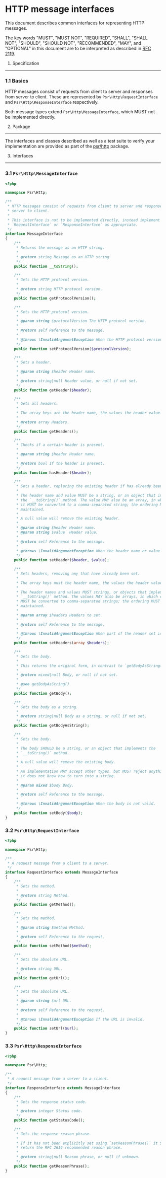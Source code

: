 ﻿HTTP message interfaces
=======================

This document describes common interfaces for representing HTTP messages.

The key words "MUST", "MUST NOT", "REQUIRED", "SHALL", "SHALL NOT", "SHOULD",
"SHOULD NOT", "RECOMMENDED", "MAY", and "OPTIONAL" in this document are to be
interpreted as described in [RFC 2119][].

[RFC 2119]: http://tools.ietf.org/html/rfc2119

1. Specification
----------------

### 1.1 Basics

HTTP messages consist of requests from client to server and responses from
server to client. These are represented by `Psr\Http\RequestInterface` and
`Psr\Http\ResponseInterface` respectively.

Both message types extend `Psr\Http\MessageInterface`, which MUST not be
implemented directly.

2. Package
----------

The interfaces and classes described as well as a test suite to verify your
implementation are provided as part of the
[psr/http](https://packagist.org/packages/psr/http) package.

3. Interfaces
-------------

### 3.1 `Psr\Http\MessageInterface`

```php
<?php

namespace Psr\Http;

/**
 * HTTP messages consist of requests from client to server and responses from
 * server to client.
 *
 * This interface is not to be implemented directly, instead implement
 * `RequestInterface` or `ResponseInterface` as appropriate.
 */
interface MessageInterface
{
    /**
     * Returns the message as an HTTP string.
     *
     * @return string Message as an HTTP string.
     */
    public function __toString();

    /**
     * Gets the HTTP protocol version.
     *
     * @return string HTTP protocol version.
     */
    public function getProtocolVersion();

    /**
     * Sets the HTTP protocol version.
     *
     * @param string $protocolVersion The HTTP protocol version.
     *
     * @return self Reference to the message.
     *
     * @throws \InvalidArgumentException When the HTTP protocol version is not valid.
     */
    public function setProtocolVersion($protocolVersion);

    /**
     * Gets a header.
     *
     * @param string $header Header name.
     *
     * @return string|null Header value, or null if not set.
     */
    public function getHeader($header);

    /**
     * Gets all headers.
     *
     * The array keys are the header name, the values the header value.
     *
     * @return array Headers.
     */
    public function getHeaders();

    /**
     * Checks if a certain header is present.
     *
     * @param string $header Header name.
     *
     * @return bool If the header is present.
     */
    public function hasHeader($header);

    /**
     * Sets a header, replacing the existing header if has already been set.
     *
     * The header name and value MUST be a string, or an object that implement
     * the `__toString()` method. The value MAY also be an array, in which case
     * it MUST be converted to a comma-separated string; the ordering MUST be
     * maintained.
     *
     * A null value will remove the existing header.
     *
     * @param string $header Header name.
     * @param string $value  Header value.
     *
     * @return self Reference to the message.
     *
     * @throws \InvalidArgumentException When the header name or value is not valid.
     */
    public function setHeader($header, $value);

    /**
     * Sets headers, removing any that have already been set.
     *
     * The array keys must the header name, the values the header value.
     *
     * The header names and values MUST strings, or objects that implement the
     * `__toString()` method. The values MAY also be arrays, in which case they
     * MUST be converted to comma-separated strings; the ordering MUST be
     * maintained.
     *
     * @param array $headers Headers to set.
     *
     * @return self Reference to the message.
     *
     * @throws \InvalidArgumentException When part of the header set is not valid.
     */
    public function setHeaders(array $headers);

    /**
     * Gets the body.
     *
     * This returns the original form, in contrast to `getBodyAsString()`.
     *
     * @return mixed|null Body, or null if not set.
     *
     * @see getBodyAsString()
     */
    public function getBody();

    /**
     * Gets the body as a string.
     *
     * @return string|null Body as a string, or null if not set.
     */
    public function getBodyAsString();

    /**
     * Sets the body.
     *
     * The body SHOULD be a string, or an object that implements the
     * `__toString()` method.
     *
     * A null value will remove the existing body.
     *
     * An implementation MAY accept other types, but MUST reject anything that
     * it does not know how to turn into a string.
     *
     * @param mixed $body Body.
     *
     * @return self Reference to the message.
     *
     * @throws \InvalidArgumentException When the body is not valid.
     */
    public function setBody($body);
}
```

### 3.2 `Psr\Http\RequestInterface`

```php
<?php

namespace Psr\Http;

/**
 * A request message from a client to a server.
 */
interface RequestInterface extends MessageInterface
{
    /**
     * Gets the method.
     *
     * @return string Method.
     */
    public function getMethod();

    /**
     * Sets the method.
     *
     * @param string $method Method.
     *
     * @return self Reference to the request.
     */
    public function setMethod($method);

    /**
     * Gets the absolute URL.
     *
     * @return string URL.
     */
    public function getUrl();

    /**
     * Sets the absolute URL.
     *
     * @param string $url URL.
     *
     * @return self Reference to the request.
     *
     * @throws \InvalidArgumentException If the URL is invalid.
     */
    public function setUrl($url);
}
```

### 3.3 `Psr\Http\ResponseInterface`

```php
<?php

namespace Psr\Http;

/**
 * A request message from a server to a client.
 */
interface ResponseInterface extends MessageInterface
{
    /**
     * Gets the response status code.
     *
     * @return integer Status code.
     */
    public function getStatusCode();

    /**
     * Gets the response reason phrase.
     *
     * If it has not been explicitly set using `setReasonPhrase()` it SHOULD
     * return the RFC 2616 recommended reason phrase.
     *
     * @return string|null Reason phrase, or null if unknown.
     */
    public function getReasonPhrase();
}
```
